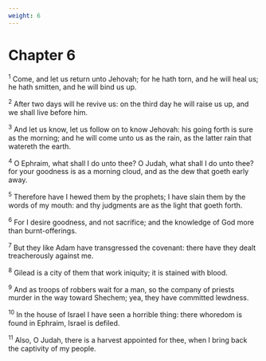 ```yaml
---
weight: 6
---
```


# Chapter 6

<sup>1</sup> Come, and let us return unto Jehovah; for he hath torn, and he will heal us; he hath smitten, and he will bind us up. 

<sup>2</sup> After two days will he revive us: on the third day he will raise us up, and we shall live before him. 

<sup>3</sup> And let us know, let us follow on to know Jehovah: his going forth is sure as the morning; and he will come unto us as the rain, as the latter rain that watereth the earth. 

<sup>4</sup> O Ephraim, what shall I do unto thee? O Judah, what shall I do unto thee? for your goodness is as a morning cloud, and as the dew that goeth early away. 

<sup>5</sup> Therefore have I hewed them by the prophets; I have slain them by the words of my mouth: and thy judgments are as the light that goeth forth. 

<sup>6</sup> For I desire goodness, and not sacrifice; and the knowledge of God more than burnt-offerings. 

<sup>7</sup> But they like Adam have transgressed the covenant: there have they dealt treacherously against me. 

<sup>8</sup> Gilead is a city of them that work iniquity; it is stained with blood. 

<sup>9</sup> And as troops of robbers wait for a man, so the company of priests murder in the way toward Shechem; yea, they have committed lewdness. 

<sup>10</sup> In the house of Israel I have seen a horrible thing: there whoredom is found in Ephraim, Israel is defiled. 

<sup>11</sup> Also, O Judah, there is a harvest appointed for thee, when I bring back the captivity of my people. 


